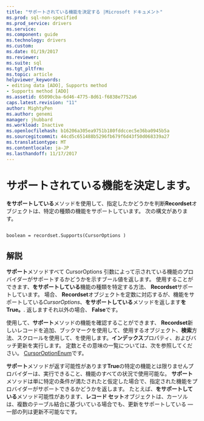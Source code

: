 ```yaml
---
title: "サポートされている機能を決定する |Microsoft ドキュメント"
ms.prod: sql-non-specified
ms.prod_service: drivers
ms.service: 
ms.component: guide
ms.technology: drivers
ms.custom: 
ms.date: 01/19/2017
ms.reviewer: 
ms.suite: sql
ms.tgt_pltfrm: 
ms.topic: article
helpviewer_keywords:
- editing data [ADO], Supports method
- Supports method [ADO]
ms.assetid: 65090cba-6d46-4775-8d61-f6838e7752a6
caps.latest.revision: "11"
author: MightyPen
ms.author: genemi
manager: jhubbard
ms.workload: Inactive
ms.openlocfilehash: b16206a305ea9751b180fddccec5e36ba0945b5a
ms.sourcegitcommit: 44cd5c651488b5296fb679f6d43f50d068339a27
ms.translationtype: MT
ms.contentlocale: ja-JP
ms.lasthandoff: 11/17/2017
---
```

# <a name="determining-what-is-supported"></a>サポートされている機能を決定します。
**をサポートしている**メソッドを使用して、指定したかどうかを判断**Recordset**オブジェクトは、特定の種類の機能をサポートしています。 次の構文があります。  
  
```  
  
boolean = recordset.Supports(CursorOptions )  
```  
  
## <a name="remarks"></a>解説  
 **サポート**メソッドすべて CursorOptions 引数によって示されている機能のプロバイダーがサポートするかどうかを示すブール値を返します。 使用することができます、**をサポートしている**機能の種類を特定する方法、 **Recordset**サポートしています。 場合、 **Recordset**オブジェクトを定数に対応するが、機能をサポートしている*CursorOptions*、**をサポートしている**メソッドを返します**をTrue。**. 返しますそれ以外の場合、 **False**です。  
  
 使用して、**サポート**メソッドの機能を確認することができます、 **Recordset**新しいレコードを追加、ブックマークを使用して、使用するオブジェクト、**検索**方法、スクロールを使用して、を使用します。**インデックス**プロパティ、およびバッチ更新を実行します。 定数とその意味の一覧については、次を参照してください。 [CursorOptionEnum](../../../ado/reference/ado-api/cursoroptionenum.md)です。  
  
 **サポート**メソッドが返す可能性があります**True**の特定の機能とは限りませんプロバイダーは、実行できること、機能のすべての状況で使用可能な。 **サポート**メソッドは単に特定の条件が満たされたと仮定した場合で、指定された機能をプロバイダーがサポートできるかどうかを返します。 たとえば、**をサポートしている**メソッド可能性があります、**レコード セット**オブジェクトは、カーソルは、複数のテーブル結合に基づいている場合でも、更新をサポートしている — 一部の列は更新不可能なです。
